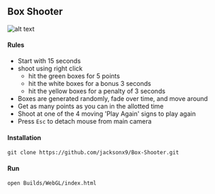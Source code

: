## Box Shooter

![alt text](https://github.com/jacksonx9/Box-Shooter/Photos/EndGamePhoto.png)

#### Rules

* Start with 15 seconds
* shoot using right click
  * hit the green boxes for 5 points 
  * hit the white boxes for a bonus 3 seconds
  * hit the yellow boxes for a penalty of 3 seconds
* Boxes are generated randomly, fade over time, and move around
* Get as many points as you can in the allotted time
* Shoot at one of the 4 moving 'Play Again' signs to play again
* Press `Esc` to detach mouse from main camera

#### Installation

```git
git clone https://github.com/jacksonx9/Box-Shooter.git
```

#### Run

```bash
open Builds/WebGL/index.html
```

